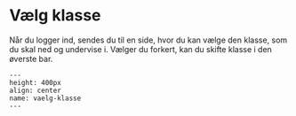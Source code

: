 
# Vælg klasse

Når du logger ind, sendes du til en side, hvor du kan vælge den klasse, som du skal ned og undervise i. Vælger du forkert, kan du skifte klasse i den øverste bar.


```{figure} vaelg-klasse.png
---
height: 400px
align: center
name: vaelg-klasse
---
```